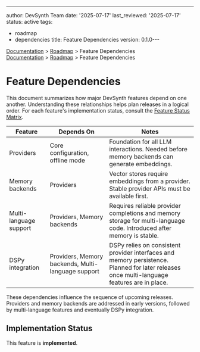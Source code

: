---
author: DevSynth Team
date: '2025-07-17'
last_reviewed: '2025-07-17'
status: active
tags:
- roadmap
- dependencies
title: Feature Dependencies
version: 0.1.0---

<div class="breadcrumbs">
<a href="../index.md">Documentation</a> &gt; <a href="index.md">Roadmap</a> &gt; Feature Dependencies
</div>

<div class="breadcrumbs">
<a href="../index.md">Documentation</a> &gt; <a href="index.md">Roadmap</a> &gt; Feature Dependencies
</div>

# Feature Dependencies

This document summarizes how major DevSynth features depend on one another. Understanding these relationships helps plan releases in a logical order. For each feature's implementation status, consult the [Feature Status Matrix](../implementation/feature_status_matrix.md).

| Feature | Depends On | Notes |
|---------|------------|-------|
| Providers | Core configuration, offline mode | Foundation for all LLM interactions. Needed before memory backends can generate embeddings. |
| Memory backends | Providers | Vector stores require embeddings from a provider. Stable provider APIs must be available first. |
| Multi-language support | Providers, Memory backends | Requires reliable provider completions and memory storage for multi-language code. Introduced after memory is stable. |
| DSPy integration | Providers, Memory backends, Multi-language support | DSPy relies on consistent provider interfaces and memory persistence. Planned for later releases once multi-language features are in place. |

These dependencies influence the sequence of upcoming releases. Providers and memory backends are addressed in early versions, followed by multi-language features and eventually DSPy integration.
## Implementation Status

This feature is **implemented**.
